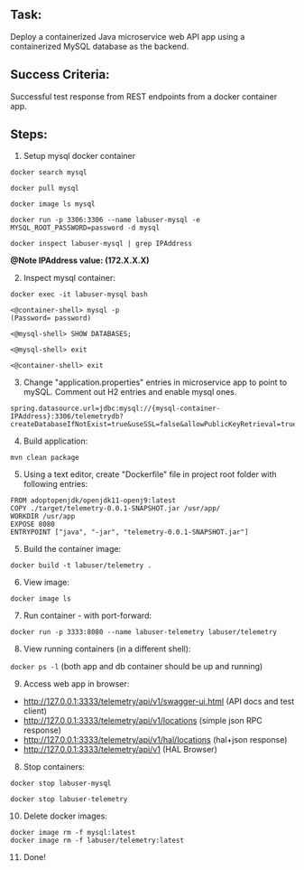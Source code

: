 ## Task:

Deploy a containerized Java microservice web API app using a containerized MySQL database as the backend. 

## Success Criteria:

Successful test response from REST endpoints from a docker container app.

## Steps:

1. Setup mysql docker container

```
docker search mysql

docker pull mysql

docker image ls mysql

docker run -p 3306:3306 --name labuser-mysql -e MYSQL_ROOT_PASSWORD=password -d mysql

docker inspect labuser-mysql | grep IPAddress
```
**@Note IPAddress value: (172.X.X.X)**


2. Inspect mysql container:

```
docker exec -it labuser-mysql bash

<@container-shell> mysql -p
(Password= password)

<@mysql-shell> SHOW DATABASES;

<@mysql-shell> exit

<@container-shell> exit
```

3. Change "application.properties" entries in microservice app to point to mySQL. Comment out H2 entries and enable mysql ones.

```
spring.datasource.url=jdbc:mysql://{mysql-container-IPAddress}:3306/telemetrydb?createDatabaseIfNotExist=true&useSSL=false&allowPublicKeyRetrieval=true
```

4.  Build application:

```mvn clean package```

5. Using a text editor, create "Dockerfile" file in project root folder with following entries:

```
FROM adoptopenjdk/openjdk11-openj9:latest
COPY ./target/telemetry-0.0.1-SNAPSHOT.jar /usr/app/
WORKDIR /usr/app
EXPOSE 8080
ENTRYPOINT ["java", "-jar", "telemetry-0.0.1-SNAPSHOT.jar"]
```


5. Build the container image: 

```docker build -t labuser/telemetry .```

6. View image:

```docker image ls```

7. Run container - with port-forward:

```docker run -p 3333:8080 --name labuser-telemetry labuser/telemetry```

8. View running containers (in a different shell):

```docker ps -l```
(both app and db container should be up and running)

9. Access web app in browser:

- http://127.0.0.1:3333/telemetry/api/v1/swagger-ui.html	(API docs and test client)
- http://127.0.0.1:3333/telemetry/api/v1/locations 		(simple json RPC response)
- http://127.0.0.1:3333/telemetry/api/v1/hal/locations 		(hal+json response)
- http://127.0.0.1:3333/telemetry/api/v1			(HAL Browser)


8. Stop containers:
```
docker stop labuser-mysql

docker stop labuser-telemetry
```
 

10. Delete docker images:
```
docker image rm -f mysql:latest
docker image rm -f labuser/telemetry:latest
```

11. Done!

